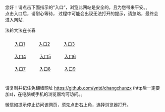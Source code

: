 您好！请点击下面指示的“入口”，浏览此网站是安全的，且为您带来平安。。 <br/>
点击入口后，请耐心等待， 过程中可能会出现无法打开的提示，请忽略，最终会进入网站. </br>

法轮大法在长春<br/>
<div style="padding:10px"><a style="margin:20px" target="_blank" href="https://d1tycua3cqifpy.cloudfront.net/2Qpsp?fxgxv" id="ccLink1" rel="nofollow">入口1</a> <a target="_blank" style="margin:20px" href="https://d2a1o3ocl2t9va.cloudfront.net/2Qpsp?xqbxq" id="ccLink2" rel="nofollow">入口2</a> <a style="margin:20px" target="_blank" href="https://d2zaxhx4bm8zq1.cloudfront.net/2Qpsp?iqpyytrm" id="ccLink3" rel="nofollow">入口3</a></div>

<div style="padding:10px" ><a style="margin:20px" target="_blank" href="https://d1tycua3cqifpy.cloudfront.net/2Qpsp?fxgxv" id="ccLink4" rel="nofollow">入口4</a> <a style="margin:20px" href="https://d2a1o3ocl2t9va.cloudfront.net/2Qpsp?xqbxq" target="_blank" id="ccLink5" rel="nofollow">入口5</a> <a style="margin:20px" href="https://d2zaxhx4bm8zq1.cloudfront.net/2Qpsp?iqpyytrm" target="_blank" id="ccLink6" rel="nofollow">入口6</a></div>

<div style="padding:10px"><a style="margin:20px" target="_blank" href="https://d1tycua3cqifpy.cloudfront.net/2Qpsp?fxgxv" id="ccLink7" rel="nofollow">入口7</a> <a style="margin:20px" href="https://d2a1o3ocl2t9va.cloudfront.net/2Qpsp?xqbxq" target="_blank" id="ccLink8" rel="nofollow">入口8</a> <a style="margin:20px" target="_blank" href="https://d2zaxhx4bm8zq1.cloudfront.net/2Qpsp?iqpyytrm" id="ccLink9" rel="nofollow">入口9</a></div>

<br/>



请复制并记住免翻墙网址 https://github.com/yntd/changchunzx (http后一定要加s)，在电脑或手机的浏览器均可访问。。<br/>

微信如提示停止访问该网页，须先点击右上角，选择浏览器打开。
